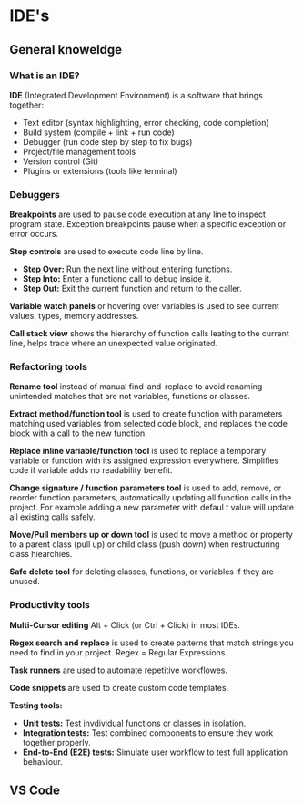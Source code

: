 # IDE's

## General knoweldge

### **What is an IDE?**  
**IDE** (Integrated Development Environment) is a software that brings together:
- Text editor (syntax highlighting, error checking, code completion)
- Build system (compile + link + run code)
- Debugger (run code step by step to fix bugs)
- Project/file management tools
- Version control (Git)
- Plugins or extensions (tools like terminal)

### **Debuggers**  

**Breakpoints** are used to pause code execution at any line to inspect program state. Exception breakpoints pause when a specific exception or error occurs.

**Step controls** are used to execute code line by line.
- **Step Over:** Run the next line without entering functions.
- **Step Into:** Enter a functiono call to debug inside it.
- **Step Out:** Exit the current function and return to the caller.

**Variable watch panels** or hovering over variables is used to see current values, types, memory addresses.

**Call stack view** shows the hierarchy of function calls leating to the current line, helps trace where an unexpected value originated.

### **Refactoring tools**

**Rename tool** instead of manual find-and-replace to avoid renaming unintended matches that are not variables, functions or classes.

**Extract method/function tool** is used to create function with parameters matching used variables from selected code block, and replaces the code block with a call to the new function.

**Replace inline variable/function tool** is used to replace a temporary variable or function with its assigned expression everywhere. Simplifies code if variable adds no readability benefit.

**Change signature / function parameters tool** is used to add, remove, or reorder function parameters, automatically updating all function calls in the project. For example adding a new parameter with defaul    t value will update all existing calls safely.

**Move/Pull members up or down tool** is used to move a method or property to a parent class (pull up) or child class (push down) when restructuring class hiearchies.

**Safe delete tool** for deleting classes, functions, or variables if they are unused.

### **Productivity tools**

**Multi-Cursor editing** Alt + Click (or Ctrl + Click) in most IDEs.

**Regex search and replace** is used to create patterns that match strings you need to find in your project. Regex = Regular Expressions.

**Task runners** are used to automate repetitive workflowes.

**Code snippets** are used to create custom code templates.

**Testing tools:**
- **Unit tests:** Test invdividual functions or classes in isolation.
- **Integration tests:** Test combined components to ensure they work together properly.
- **End-to-End (E2E) tests:** Simulate user workflow to test full application behaviour.

## VS Code
